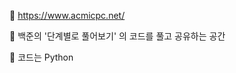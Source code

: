 :large_blue_circle: https://www.acmicpc.net/

:large_blue_circle: 백준의 '단계별로 풀어보기' 의 코드를 풀고 공유하는 공간

:large_blue_circle: 코드는 Python